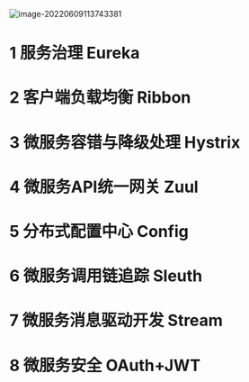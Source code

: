 ![image-20220609113743381](https://oss-kelvinvan.oss-cn-chengdu.aliyuncs.com/img/image-20220609113743381.png)







# 1 服务治理 **Eureka**


# 2 客户端负载均衡 **Ribbon**

# 3 微服务容错与降级处理 **Hystrix**

# 4 微服务API统一网关 **Zuul**

# 5 分布式配置中心 **Config**

# 6 微服务调用链追踪 **Sleuth**

# 7 微服务消息驱动开发 **Stream**

# 8 微服务安全 **OAuth+JWT**
